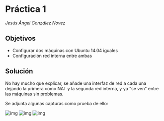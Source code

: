 # Práctica 1
*Jesús Ángel González Novez*

## Objetivos
* Configurar dos máquinas con Ubuntu 14.04 iguales
* Configuración red interna entre ambas

## Solución
No hay mucho que explicar, se añade una interfaz de red a cada una dejando 
la primera como NAT y la segunda red interna, y ya "se ven" entre las máquinas 
sin problemas.

Se adjunta algunas capturas como prueba de ello:

![img](https://github.com/jesusgn90/SWAP2015/blob/master/Practicas/Practica1/maquina1.png)
![img](https://github.com/jesusgn90/SWAP2015/blob/master/Practicas/Practica1/maquina2.png)
![img](https://github.com/jesusgn90/SWAP2015/blob/master/Practicas/Practica1/ping_dos_maquinas.png)
